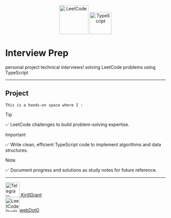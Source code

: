 <div align="center">
    <img src="https://leetcode.com/apple-touch-icon-114x114.png" width="91" height="91" alt="LeetCode" />
    <img src="https://www.typescriptlang.org/icons/icon-96x96.png?v=8944a05a8b601855de116c8a56d3b3ae" width="69" height="69" alt="TypeScript" />
</div>

# Interview Prep
personal project 
technical interviews! 
solving LeetCode problems using TypeScript

---

## Project 

<code>This is a hands-on space where I : </code>

> [!TIP]  
> ✅ LeetCode challenges to build problem-solving expertise.

> [!IMPORTANT]  
> ✅ Write clean, efficient TypeScript code to implement algorithms and data structures.

> [!NOTE] 
> ✅ Document progress and solutions as study notes for future reference.

---
<a href="https://t.me/KirillGrant" target="_blank">
    <img src="https://cdn-icons-png.flaticon.com/512/2111/2111646.png" 
    width="45" height="45" alt="Telegram" />
    <span color="#000000">KirillGrant</span>
</a>

<div padding-top="25px">
<a href="https://leetcode.com/u/webdotg/" target="_blank"><img src="https://leetcode.com/apple-touch-icon-114x114.png" width="45" height="45" alt="LeetCode Profile" /><span color="#000000">webDotG</span></a>
</div>